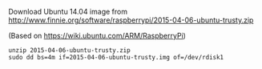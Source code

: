 Download Ubuntu 14.04 image from http://www.finnie.org/software/raspberrypi/2015-04-06-ubuntu-trusty.zip

(Based on https://wiki.ubuntu.com/ARM/RaspberryPi)

    unzip 2015-04-06-ubuntu-trusty.zip
    sudo dd bs=4m if=2015-04-06-ubuntu-trusty.img of=/dev/rdisk1
